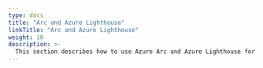 ```yaml
---
type: docs
title: "Arc and Azure Lighthouse"
linkTitle: "Arc and Azure Lighthouse"
weight: 10
description: >-
  This section describes how to use Azure Arc and Azure Lighthouse for unified operations.
---
```

